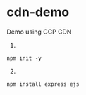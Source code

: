 # cdn-demo
Demo using GCP CDN


1. 

```shell
npm init -y
```

2. 

```shell
npm install express ejs
```